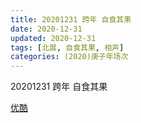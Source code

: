 ```yaml
---
title: 20201231 跨年 自食其果  
date: 2020-12-31
updated: 2020-12-31
tags: [北展, 自食其果, 相声] 
categories: (2020)庚子年场次
---
```

20201231 跨年 自食其果  



[优酷](https://v.youku.com/v_show/id_XNTAyNzIwMTAxNg)